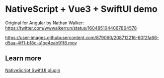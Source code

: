# NativeScript + Vue3 + SwiftUI demo

Original for Angular by Nathan Walker: https://twitter.com/wwwalkerrun/status/1604851044067864578

https://user-images.githubusercontent.com/879060/208712216-60f2fa66-d5aa-4ff1-b18c-a1be4eab91f8.mov


## Learn more

[NativeScript SwiftUI plugin](https://github.com/NativeScript/plugins/blob/main/packages/swift-ui/README.md)
